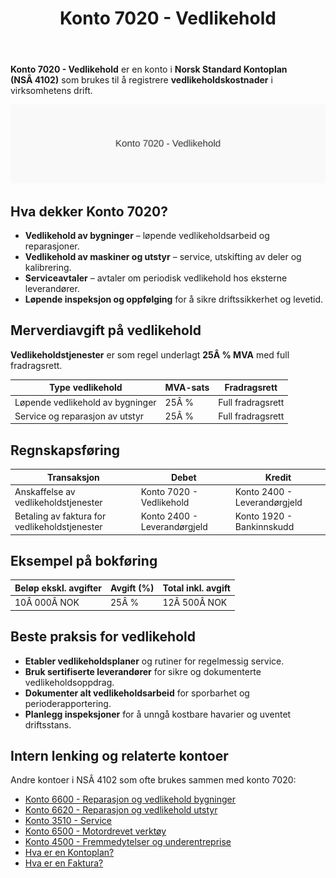 ﻿---
title: "Konto 7020 - Vedlikehold"
seoTitle: "7020-vedlikehold"
meta_description: '**Konto 7020 - Vedlikehold** er en konto i **Norsk Standard Kontoplan (NSÂ 4102)** som brukes til å registrere **vedlikeholdskostnader** i virksomhetens drift.'
slug: 7020-vedlikehold
type: blog
layout: pages/single
---

**Konto 7020 - Vedlikehold** er en konto i **Norsk Standard Kontoplan (NSÂ 4102)** som brukes til å registrere **vedlikeholdskostnader** i virksomhetens drift.

![Illustrasjon av konto 7020 Vedlikehold](7020-vedlikehold-image.svg)

## Hva dekker Konto 7020?

* **Vedlikehold av bygninger** – løpende vedlikeholdsarbeid og reparasjoner.
* **Vedlikehold av maskiner og utstyr** – service, utskifting av deler og kalibrering.
* **Serviceavtaler** – avtaler om periodisk vedlikehold hos eksterne leverandører.
* **Løpende inspeksjon og oppfølging** for å sikre driftssikkerhet og levetid.

## Merverdiavgift på vedlikehold

**Vedlikeholdstjenester** er som regel underlagt **25Â % MVA** med full fradragsrett.

| Type vedlikehold                     | MVA-sats | Fradragsrett      |
|--------------------------------------|----------|-------------------|
| Løpende vedlikehold av bygninger     | 25Â %     | Full fradragsrett |
| Service og reparasjon av utstyr      | 25Â %     | Full fradragsrett |

## Regnskapsføring

| Transaksjon                                     | Debet                    | Kredit                       |
|-------------------------------------------------|--------------------------|------------------------------|
| Anskaffelse av vedlikeholdstjenester            | Konto 7020 - Vedlikehold | Konto 2400 - Leverandørgjeld |
| Betaling av faktura for vedlikeholdstjenester   | Konto 2400 - Leverandørgjeld | Konto 1920 - Bankinnskudd  |

## Eksempel på bokføring

| Beløp ekskl. avgifter | Avgift (%) | Total inkl. avgift |
|-----------------------|------------|--------------------|
| 10Â 000Â NOK            | 25Â %       | 12Â 500Â NOK         |

## Beste praksis for vedlikehold

* **Etabler vedlikeholdsplaner** og rutiner for regelmessig service.
* **Bruk sertifiserte leverandører** for sikre og dokumenterte vedlikeholdsoppdrag.
* **Dokumenter alt vedlikeholdsarbeid** for sporbarhet og perioderapportering.
* **Planlegg inspeksjoner** for å unngå kostbare havarier og uventet driftsstans.

## Intern lenking og relaterte kontoer

Andre kontoer i NSÂ 4102 som ofte brukes sammen med konto 7020:

* [Konto 6600 - Reparasjon og vedlikehold bygninger](/blogs/kontoplan/6600-reparasjon-og-vedlikehold-bygninger "Konto 6600 - Reparasjon og vedlikehold bygninger")
* [Konto 6620 - Reparasjon og vedlikehold utstyr](/blogs/kontoplan/6620-reparasjon-og-vedlikehold-utstyr "Konto 6620 - Reparasjon og vedlikehold utstyr")
* [Konto 3510 - Service](/blogs/kontoplan/3510-service "Konto 3510 - Service")
* [Konto 6500 - Motordrevet verktøy](/blogs/kontoplan/6500-motordrevet-verktoy "Konto 6500 - Motordrevet verktøy")
* [Konto 4500 - Fremmedytelser og underentreprise](/blogs/kontoplan/4500-fremmedytelser-og-underentreprise "Konto 4500 - Fremmedytelser og underentreprise")
* [Hva er en Kontoplan?](/blogs/regnskap/hva-er-kontoplan "Hva er en Kontoplan? Komplett Guide til Kontoplaner i Norsk Regnskap")
* [Hva er en Faktura?](/blogs/regnskap/hva-er-en-faktura "Hva er en Faktura? En Guide til Norske Fakturakrav")






